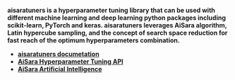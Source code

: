 **aisaratuners is a hyperparameter tuning library that can be used with different machine learning and deep learning python packages including scikit-learn, PyTorch and keras. aisaratuners leverages AiSara algorithm, Latin hypercube sampling, and the concept of search space reduction for fast reach of the optimum hyperparameters combination.**

* **[aisaratuners documetation](https://github.com/aisara-hub/aisaratuners/blob/master/docs/user%20guide.md)**
* **[AiSara Hyperparameter Tuning API](https://rapidapi.com/aisara-technology-aisara-technology-default/api/aisara-hyperparameter-tuning)**
* **[AiSara Artificial Intelligence](https://www.aisara.ai/)** 

